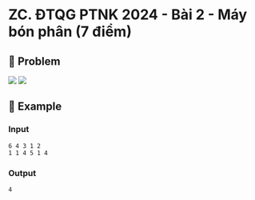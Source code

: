 # ZC. ĐTQG PTNK 2024 - Bài 2 - Máy bón phân (7 điểm)

## 📖 Problem

![](https://espresso.codeforces.com/5e9df4a03d7e8042883bd88ea651a61e759f2c86.png)
![](https://espresso.codeforces.com/234a12611c0fdcfe85f2f8597f314949fb28da9b.png)


## 🧠 Example

### Input

```text
6 4 3 1 2
1 1 4 5 1 4
```

### Output

```text
4
```


